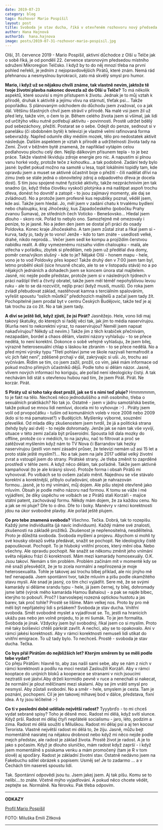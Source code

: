 ```yaml
---
date: 2019-07-23
category: blog
tags: Rozhovor Mario Pospíšil
layout: post
title: Svoboda je stav ducha, říká v otevřeném rozhovoru nový předseda místního sdružení Pirátů v Telči 
author: Hana Hajnová
authorId:  hana.hajnova
image: posts/2019-07-31-rozhovor-mario-pospisil.jpg
---
```


Olší, 31. července 2019 - Mario Pospíšil, aktivní důchodce z Olší u Telče jak o sobě říká, je od pondělí 22. července staronovým předsedou místního sdružení Mikroregion Telčsko. I když by to do něj mnozí třeba na první pohled neřekli, je jedním z nejopravdovějších Pirátů, které znám. Nemá rád přehnanou a nesmyslnou byrokracii, zato má skvělý smysl pro humor.

**Mario, i když už se nějakou chvíli známe, tak vlastně nevím, jaktože tě tvoje životní plavba nakonec dovezla až do Olší u Telče?**
To má několik aspektů, které souvisí s mým přístupem k životu. Jednak je to můj vztah k přírodě, druhak k aktivitě a jejímu vlivu na stárnutí, třeťak psi… Takže popořádku. S plánovaným odchodem do důchodu jsem zvažoval, co a jak dál. Většinu šťastných chvil jsem strávil v přírodě. Na malé vsi jsem žil už před lety, takže vím, o čem to je. Během celého života jsem si všímal, jak lidi od určitýho věku nutně potřebují aktivitu - povinnosti. Prostě udržet bdělý pud sebezáchovy, přežití. Postarat se o sebe. Odejít do penze, sednout si v paneláku (či obdobném bytě) k televizi je vlastně velmi rafinovaná forma sebevraždy. Napřed odumře díky médiím mozek, tělo pro nedostatek aktivit následuje. Dalším aspektem je vztah k přírodě a udržitelnosti života tady na Zemi. Život v běžném bytě znamená, že například vytápím celou podlahovou plochu celý den. Nejlíp dálkovým přísunem tepla - to je bez práce. Takže vlastně likviduju zdroje energie pro nic. A napustím si plnou vanu horké vody, protože teče z kohoutku...a tak podobně. 
Zadání tedy bylo jasné: bydlet pokud možno na samotě u lesa, topit lokálními topidly tam, kde opravdu jsem a muset se aktivně účastnit boje o přežití - čili nadělat dříví na zimu (neb se stále jedná o obnovitelný zdroj a odpadového dřeva je docela dost). S tím jsou spojené nutné fyzické aktivity, takže nezpráchnivím jen tak snadno (jo, když třeba člověku vyskočí plotýnka a má naštípat aspoň trochu dřeva, donést ho dovnitř a zatopit - to jsou zajímavý momenty, ale daj se zvládnout).
No a protože jsem profesně kus republiky poznal, věděl jsem, kde asi. Takže jsem hledal. Jo, měl jsem v zadání chatu k trvalému bydlení nebo chaloupku, kraj Jihočeský, kus Západočeského (pobočku Prahy zvanou Šumava), ze středních čech Voticko - Benešovsko… Hledal jsem dlouho - skoro rok. Pořád to nebylo ono. Samozřejmě mě omezovaly i peníze, to je jasné. No a jeden den jsem se dostal při práci do osady Poldovka. Konec kraje Jihočeského. A tam jsem zůstal zírat a říkal jsem si - kurva, tady jo, tady je to vono! Jenže - kdo to tam znáte - usedlosti velké, drahé, nikdo neprodá… Večer jsem sedl ke kompu a projíždím čerstvou nabídku realit. A díky vymezenému rozsahu vidím chaloupku - malá, ale střecha v pořádku, zbytek si předělám, neb jsem už předělal dva domy, poměr cena/výkon slušný - kde to je? Nějaké Olší - honem mapu - hele, vono je to vod Poldovky přes kopec! Takže druhý den v 7:00 jsem tam byl, letmo proběhl okolí (sice hnusně chcalo, ale to se  v listopadu stává) no a po nějakých jednáních a dohadech jsem se koncem února stal majitelem. Jasně, nic nejde podle představ, protože jsem si v následných týdnech v práci naštípl třetí a čtvrtý obratel, takže jsem měl téměř nepohyblivou levou ruku - ale to se dá rozcvičit, nejlíp prací (když musíš, musíš). Do roka jsem zvládl přebudovat základ, nastěhovat kamna s terciálním spalováním, vyřešit spoustu “oslích můstků” předchozích majitelů a začal jsem tady žít. Pochopitelně jsem prodal byt v centru Českých Budějovic, takže teď je aj tak trochu za co žít. No a tak jsem tady.

**A diví se ještě lidi, když zjistí, že jsi Pirát?**
Jasněžejo. Hele, vono lidi maj takový škatulky, do kterejch si řaděj věci tak, jak jim to média naservírujou. (Kurňa není to nekorektní výraz, to naservírujou? Neměl jsem napsat nakaďvírujou? Někdy už nevím.) Takže jim z těch krabiček přečnívám, nezapadám, bordel a chaos dělám, vlastní názory vyhlašuju - to se přece nedělá, to není korektní. Dokonce o sobě veřejně vyhlašuju, že jsem bílej, výrazně heterosexuální chlap s láskou ke zbraním - to se přece nedělá. No a před mými výroky typu “Třetí pohlaví jsme ve škole nazývali hermafrodit a víc jich fakt není”, zděšeně prchají v dál, zakrývajíc si uši. Jo, trochu asi vyčnívám. Řídím se tím, co jsem zažil, prožil, co vím, jaké mám informace od pokud možno přímých účastníků dějů. Podle toho si dělám názor. Jasně, vlivem nových informací ho koriguju, ale pořád není ideologicky čistý. A tak nechávám lidi stát s otevřenou hubou nad tím, že jsem Pirát. Pirát. Ne korzár. Pirát.

**S Piráty už si toho taky dost prožil, jak se ti s nimi teď pluje?**
Hmmmmmm, to je fakt na tělo. Nechceš něco jednoduššího a míň osobního, třeba o sexuálních praktikách? No tak jo. Ostatně - jsem v jádru samotářská bestie, takže pokud se mnou lidi nemluví, docela mi to vyhovuje  :-) .
Piráty jsem volil od prvopočátku - tuším od komunálních voleb v roce 2008 nebo 2009 (kdo si to má pamatovat?) v Budějcích. Myšlenky výborné, souznění převeliké. Od mlada díky zkušenostem jsem tvrdil, že já a politická strana (tehdy byly asi dvě) - to nejde dohromady. Jenže jak se nám tak vše vyvíjí, situace v této zemi začala být průseroidní. Spousta lidí dala mozky do offline, protože co v médiích, to na jazyku, nač to filtrovat a proč se zatěžovat myšlením když nám to TV Nova či Barrandov tak hezky naservírujou (jestli von není zásadní průser, že televizi nemám už asi 15 let a proto stále ještě myslím?)... No a tak jsem na jaře 2017 udělal velký životní zvrat a vstoupil jsem do strany. Pirátské strany. Je třeba změnit to zaprděné prostředí v téhle zemi. A když něco dělám, tak pořádně. Takže jsem aktivně kampaňoval (to je ale krásný slovo). Protože forma i obsah Pirátů mi vyhovoval.
Po volbách se to ovšem začalo měnit. Najednou se vše stávalo korektní a korektnější, přibylo ouřadování, obsah je nahrazován formou...jasně, je to mý vnímání, můj dojem. Ale píšu stejně otevřeně jako mluvím. Obsah je podle mého názoru nad formou. K tomu se váže i mé vyjádření, že díky úspěchu ve volbách se z Pirátů stali Korzáři - majíce státní patent, zachovávají formu. Někdy mám dojem, že za každou cenu.
No a jak se mi pluje? Dře to o dno. Dře to i boky. Manévry v rámci korektnosti jdou na úkor svobodné plavby. Ale pořád ještě plujem.

**Co pro tebe znamená svoboda?** 
Všechno. Tečka.
Dobrá, tak to rozepíšu. Každý jsme individualita (já navíc individuum). Každý máme své znalosti, zkušenosti na základě prožitků. Zkušenost je nepřenositelná, nesdělitelná. Proto je důležitá svoboda. Svoboda myšlení a projevu. Abychom si mohli ty své kousky obrazů světa předávat, snažit se pochopit. Ne ideologicky čistě papouškovat. Pochopit. To je hluboký vnitřní proces, který mění oba. Nebo všechny. Ale opravdu pochopit. Ne snažit se někomu změnit jeho vnímání světa nějakou frází či korektností. Mám mezi kamarády homosexuály. O.K. Jsou takoví. Nemám s tím problém. Problém začínám mít v momentě kdy se mě snaží přesvědčit, že je to zcela normální a nepřirozená je moje heterosexualita. Tohle je takovej asi trochu blbej příklad, ale nic jinýho mě teď nenapadá. Jsem spontánní tvor, takže mluvím a píšu podle okamžitého stavu mysli. Ale snad je jasný, co tím chci vyjádřit. Sere mě, že se svými kamarády si děláme srandu typu - hele, já jsem černej, ty bílej, dohromady jsme latté (výrok mého kamaráda Hamou Bahaiou) - a pak se najde blbec, kterýho to pobouří. Proč?
I barvoslepej rozezná optickou hustotu a jas barev, tak proč tohle? Prostě se lišíme. Mám velkej nos. Proto by pro mě měli být nepřijatelný lidi s pršákem?
Svoboda je stav ducha. Vnitřní svoboda. Smět svobodně myslet a vyjadřovat se. To, jestli na hranicích ukážu pas nebo jen volně projedu, to je mi šumák. To je jen formalita. Svoboda je jinak. Vždycky jsem byl svobodný, říkal jsem co si myslím. Proto mě taky bolševici chtěli párkrát zavřít. A nechci, aby se to opakovalo. Ani v rámci jakési korektnosti. Aby v rámci korektnosti nemuseli lidi utíkat do vnitřní emigrace. To už tady bylo. To nechceš. Prostě - svoboda je stav ducha. Tečka.

**Co bys přál Pirátům do nejbližších let? Kterým směrem by se měli podle tebe vydat?**  
Co přeju Pirátům: hlavně to, aby zas našli sami sebe, aby se nám z nich v rámci korektnosti a podílu na moci nestali Zasloužilí Korzáři. Aby v rámci kooptace do unijních bloků a kooperace se stranami v nich jsoucími neztratili své jáství.Aby drželi kormidlo pevně v ruce a nenechali si nakecat, že normální je plout mělčinami mezi skalami. Aby se jim vrátil smysl pro nesmysl. Aby zůstali svobodní.
No a směr - hele, smyslem je cesta. Tam je poznání, pochopení. Cíl je jen takovej mlhavej bod v dálce, představa, fixní idea. A ty jsou léčitelné  :-)

**Co ti v poslední době udělalo největší radost?**
Tyyybrďo - to mi chceš vydat sebrané spisy? Toho je děsně moc. Radost mi dělá, když svítí slunce. Když prší. Radost mi dělaj čtyři nepřátelé socialismu - jaro, léto, podzim a zima. Radost mi dělá soužití s Miluškou. Radost mi dělaj psi a aj ten kocour Terorista. Vlastně největší radost mi dělá to, že žiju. Jasně, můžu bejt momentálně nasratej na nějakou drobnost nebo když mi něco nejde podle mejch představ, ale radost je základ života. Prostě život je radost. A je to jako s počasím. Když je dlouho sluníčko, mám radost když zaprší - i když jsem momentálně s psiskama venku a mám promočený (tam je R v tom slově) aj spoďáry.
Radost je základní životní stav. Ostatně nedávno jsem na Fakebuchu sdílel obrázek s popisem: Usměj se! Je to zadarmo … a v Čechách tím nasereš spoustu lidí.

	
Tak. Spontánní odpovědi jsou tu. Jsem jakej jsem. Aj tak píšu. Komu se to nelíbí….to znáte. Včetně mýho vyjadřování. A pokud něco chcete vědět, zeptejte se. Normálně. Na férovku. Pak třeba odpovím.

---
**ODKAZY**

[Profil Mario Pospíšil](https://vysocina.pirati.cz/lide/mario-pospisil/)

FOTO: Miluška Emili Zítková

---

